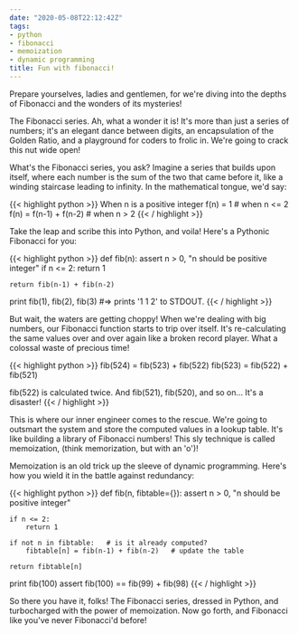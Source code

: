 ```yaml
---
date: "2020-05-08T22:12:42Z"
tags:
- python
- fibonacci
- memoization
- dynamic programming
title: Fun with fibonacci!
---
```

Prepare yourselves, ladies and gentlemen, for we're diving into the depths of Fibonacci and the wonders of its mysteries!

The Fibonacci series. Ah, what a wonder it is! It's more than just a series of numbers; it's an elegant dance between digits, an encapsulation of the Golden Ratio, and a playground for coders to frolic in. We're going to crack this nut wide open!

What's the Fibonacci series, you ask? Imagine a series that builds upon itself, where each number is the sum of the two that came before it, like a winding staircase leading to infinity. In the mathematical tongue, we'd say:

{{< highlight python >}}
    When n is a positive integer
    f(n) = 1 # when n <= 2
    f(n) = f(n-1) + f(n-2) # when n > 2
{{< / highlight >}}

Take the leap and scribe this into Python, and voila! Here's a Pythonic Fibonacci for you:

{{< highlight python >}}
def fib(n):
    assert n > 0, "n should be positive integer"
    if n <= 2:
        return 1

    return fib(n-1) + fib(n-2)

print fib(1), fib(2), fib(3)
#=> prints '1 1 2' to STDOUT.
{{< / highlight >}}

But wait, the waters are getting choppy! When we're dealing with big numbers, our Fibonacci function starts to trip over itself. It's re-calculating the same values over and over again like a broken record player. What a colossal waste of precious time!

{{< highlight python >}}
fib(524) = fib(523) + fib(522)
fib(523) = fib(522) + fib(521)

fib(522) is calculated twice. And fib(521), fib(520), and so on... It's a disaster!
{{< / highlight >}}

This is where our inner engineer comes to the rescue. We're going to outsmart the system and store the computed values in a lookup table. It's like building a library of Fibonacci numbers! This sly technique is called memoization, (think memorization, but with an 'o')!

Memoization is an old trick up the sleeve of dynamic programming. Here's how you wield it in the battle against redundancy:

{{< highlight python >}}
def fib(n, fibtable={}):
    assert n > 0, "n should be positive integer"

    if n <= 2:
        return 1

    if not n in fibtable:   # is it already computed?
        fibtable[n] = fib(n-1) + fib(n-2)   # update the table

    return fibtable[n]

print fib(100)
assert fib(100) == fib(99) + fib(98)
{{< / highlight >}}

So there you have it, folks! The Fibonacci series, dressed in Python, and turbocharged with the power of memoization. Now go forth, and Fibonacci like you've never Fibonacci'd before​!
